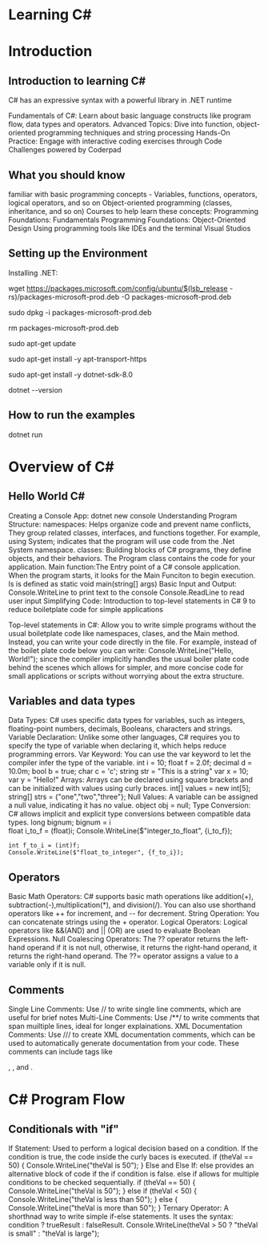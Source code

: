 # Learning C#
# Introduction
## Introduction to learning C#
C# has an expressive syntax with a powerful library in .NET runtime

Fundamentals of C#: Learn about basic language constructs like program flow, data types and operators.
Advanced Topics: Dive into function, object-oriented programming techniques and string processing
Hands-On Practice: Engage with interactive coding exercises through Code Challenges powered by Coderpad

## What you should know
familiar with basic programming concepts - Variables, functions, operators, logical operators, and so on
Object-oriented programming (classes, inheritance, and so on)
    Courses to help learn these concepts:
        Programming Foundations: Fundamentals
        Programming Foundations: Object-Oriented Design
Using programming tools like IDEs and the terminal
    Visual Studios

## Setting up the Environment
Installing .NET:
<!-- # Download the Microsoft package repository configuration for the current Ubuntu version -->
wget https://packages.microsoft.com/config/ubuntu/$(lsb_release -rs)/packages-microsoft-prod.deb -O packages-microsoft-prod.deb
<!-- # Install the downloaded Microsoft package repository configuration -->
sudo dpkg -i packages-microsoft-prod.deb
<!-- # Remove the downloaded .deb file to clean up -->
rm packages-microsoft-prod.deb
<!-- # Update the package lists to include the newly added Microsoft repository -->
sudo apt-get update
<!-- # Install apt-transport-https package to allow APT to fetch packages over HTTPS -->
sudo apt-get install -y apt-transport-https
<!-- # Install the .NET SDK version 8.0 -->
sudo apt-get install -y dotnet-sdk-8.0
<!-- # Verify the .NET SDK installation by checking the installed version -->
dotnet --version

## How to run the examples
dotnet run
<!-- dotnet run {works if you're at the top level of the project} 
 with pwd you're at directory: /home/desktop/MSSA-prep/Linkedin-SoftwareDevelopmentFundamentals/notes/LearningC#/LearningCSharp/DotNet7/Finished/Overview/HelloWorld
 
with ls you can see
HelloWorld.csproj  Program.cs  bin  obj 
then you use dotnet run


Script to change the target framework within every .csproj file from DotNet7.0 to DotNet8.0. Run it at the same level of the Finished and Start Directories!
find . -name "*.csproj" -exec sed -i 's|<TargetFramework>.*</TargetFramework>|<TargetFramework>net8.0</TargetFramework>|g' {} + 
-->

# Overview of C#
## Hello World C#
Creating a Console App:
    dotnet new console
Understanding Program Structure:
    namespaces: Helps organize code and prevent name conflicts, They group related classes, interfaces, and functions together. For example, using System; indicates that the program will use code from the .Net System namespace. 
    classes: Building blocks of C# programs, they define objects, and their behaviors. The Program class contains the code for your application.
    Main function:The Entry point of a C# console application. When the program starts, it looks for the Main Funciton to begin execution. Is is defined as 
    static void main(string[] args)
Basic Input and Output: 
    Console.WriteLine to print text to the console 
    Console.ReadLine to read user input
Simplifying Code: Introduction to top-level statements in C# 9 to reduce boiletplate code for simple applications

Top-level statements in C#: Allow you to write simple programs without the usual boiletplate code like namespaces, clases, and the Main method. Instead, you can write your code directly in the file. For example, instead of the boilet plate code below you can write: Console.WriteLine("Hello, World!"); since the compiler implicitly handles the usual boiler plate code behind the scenes which allows for simpler, and more concise code for small applications or scripts without worrying about the extra structure.

<!-- 
See https://aka.ms/new-console-template for more information
For .NET 5 and earlier, the console app template generates the following code:
 dotnet new console

using System;
namespace MyApp
{
    internal class Program
    {
        static void Main(string[] args)
        {
            Console.WriteLine("Hello World!");
        }
    }
} 
-->

## Variables and data types
Data Types: C# uses specific data types for variables, such as integers, floating-point numbers, decimals, Booleans, characters and strings.
Variable Declaration: Unlike some other languages, C# requires you to specify the type of variable when declaring it, which helps reduce programming errors.
Var Keyword: You can use the var keyword to let the compiler infer the type of the variable.
    int i = 10;
    float f = 2.0f;
    decimal d = 10.0m;
    bool b = true;
    char c = 'c';
    string str = "This is a string"
    var x = 10;
    var y = "Hello!"
Arrays: Arrays can be declared using square brackets and can be initialized with values using curly braces.
    int[] values = new int[5];
    string[] strs = {"one","two","three"};
Null Values: A variable can be assigned a null value, indicating it has no value.
    object obj = null;
Type Conversion: C# allows implicit and explicit type conversions between compatible data types.
    <!-- Implicitly Converting-->
    long bignum;   <!--Long indicates a large number-->
    bignum = i     
    <!-- Explicitly Converting -->
    float i_to_f = (float)i;
    Console.WriteLine($"integer_to_float", {i_to_f});
    
    int f_to_i = (int)f;
    Console.WriteLine($"float_to_integer", {f_to_i});

## Operators
Basic Math Operators: C# supports basic math operations like addition(+), subtraction(-),multiplication(*), and division(/). You can also use shorthand operators like ++ for increment, and -- for decrement.
String Operation: You can concatenate strings using the + operator.
Logical Operators: Logical operators like &&(AND) and || (OR) are used to evaluate Boolean Expressions.
Null Coalescing Operators: The ?? operator returns the left-hand operand if it is not null, otherwise, it returns the right-hand operand, it returns the right-hand operand. The ??= operator assigns a value to a variable only if it is null.

## Comments
Single Line Comments: Use // to write single line comments, which are useful for brief notes
Multi-Line Comments: Use /**/ to write comments that span muiltiple lines, ideal for longer explainations.
XML Documentation Comments: Use /// to create XML documentation comments, which can be used to automatically generate documentation from your code. These comments can include tags like <summary>, <param>, and <returns>.
    <!--
    <PropertyGroup>
        <OutputType>Exe</OutputType>
        <TargetFramework>net8.0</TargetFramework>
        <GenerateDocumentationFile>True</GenerateDocumentationFile> Will Generate a documention file
        <DocumentationFile>Comments.xml</DocumentationFile> The documentation file will be named Comments.xml
    </PropertyGroup>
    You can then run dotnet build at the comments.xml amd it will generate documentation.
    --------------------------// Documentation Example below-----------------------------
    <?xml version="1.0"?>
    <doc>
    <assembly>
        <name>Comments</name>
    </assembly>
    <members>
        <member name="M:Comments.Program.Main(System.String[])">
            XML Comments are used to help provide documentation
            They start with triple-slashes and have a special syntax
            <summary>
            This is the main sample application function
            </summary>
            <param name='args'> An array of string arguments from the command line. </param>
            <returns>
            No return value
            </returns>
        </member>
    </members>
    </doc>
    -->

# C# Program Flow
## Conditionals with "if"
If Statement: Used to perform a logical decision based on a condition. If the condition is true, the code inside the curly baces is executed.
    if (theVal == 50) {
        Console.WriteLine("theVal is 50");
        }
Else and Else If: else provides an alternative block of code if the if condition is false. else if allows for multiple conditions to be checked sequentially.
    if (theVal == 50) {
        Console.WriteLine("theVal is 50");
    } else if (theVal < 50) {
        Console.WriteLine("theVal is less than 50");
    } else {
        Console.WriteLine("theVal is more than 50");
    }
Ternary Operator: A shorthnad way to write simple if-else statements. 
It uses the syntax:     condition ? trueResult : falseResult.
    Console.WriteLine(theVal > 50 ? "theVal is small" : "theVal is large");